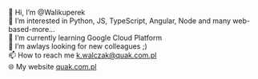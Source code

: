 👋 Hi, I’m @Walikuperek<br />
👀 I’m interested in Python, JS, TypeScript, Angular, Node and many web-based-more...<br />
🌱 I’m currently learning Google Cloud Platform<br />
💞️ I’m awlays looking for new colleagues ;)<br />
📫 How to reach me k.walczak@quak.com.pl<br />
🌐 My website <a href="https://quak.com.pl">quak.com.pl</a>

<!---
Walikuperek/Walikuperek is a ✨ special ✨ repository because its `README.md` (this file) appears on your GitHub profile.
You can click the Preview link to take a look at your changes.
--->
